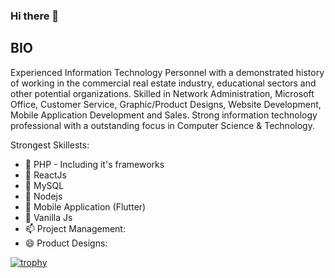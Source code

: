 ### Hi there 👋

## BIO

Experienced Information Technology Personnel with a demonstrated history of working in the commercial real estate industry, educational sectors and other potential organizations. Skilled in Network Administration, Microsoft Office, Customer Service, Graphic/Product Designs, Website Development, Mobile Application Development and Sales. Strong information technology professional with a outstanding focus in Computer Science & Technology.

Strongest Skillests:

- 💬 PHP - Including it's frameworks
- 💬 ReactJs 
- 💬 MySQL 
- 💬 Nodejs
- 💬 Mobile Application (Flutter)
- 💬 Vanilla Js 
- 📫 Project Management: 
- 😄 Product Designs:

[![trophy](https://github-profile-trophy.vercel.app/?username=Psalmistcom)](https://github.com/psalmistcom/github-profile-trophy)
